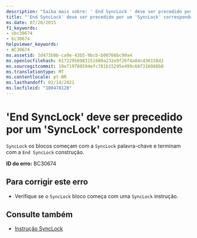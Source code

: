 ```yaml
---
description: "Saiba mais sobre: ' End SyncLock ' deve ser precedido por ' SyncLock ' correspondente"
title: "'End SyncLock' deve ser precedido por um 'SyncLock' correspondente"
ms.date: 07/20/2015
f1_keywords:
- vbc30674
- bc30674
helpviewer_keywords:
- BC30674
ms.assetid: 2d473b0b-ca9e-43b5-9bcb-b00766bc90a4
ms.openlocfilehash: 61722958983151600a232e9f26f4a84cd36158d2
ms.sourcegitcommit: 10e719780594efc781b15295e499c66f316068b8
ms.translationtype: MT
ms.contentlocale: pt-BR
ms.lasthandoff: 02/14/2021
ms.locfileid: "100478120"
---
```

# <a name="end-synclock-must-be-preceded-by-a-matching-synclock"></a>'End SyncLock' deve ser precedido por um 'SyncLock' correspondente

`SyncLock` os blocos começam com a `SyncLock` palavra-chave e terminam com a `End SyncLock` construção.  
  
 **ID do erro:** BC30674  
  
## <a name="to-correct-this-error"></a>Para corrigir este erro  
  
- Verifique se o `SyncLock` bloco começa com uma `SyncLock` instrução.  
  
## <a name="see-also"></a>Consulte também

- [Instrução SyncLock](../language-reference/statements/synclock-statement.md)
